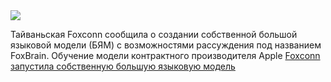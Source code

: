 <!--2025-03-10 12:40:01-->
<div class="yb">
  <div class="rss smaller1 habr"><img src="https://habrastorage.org/webt/g2/e5/qu/g2e5qu7p8nx0k8pqm83ohcg5414.jpeg" /><p>Тайваньская Foxconn сообщила о создании собственной большой языковой модели (БЯМ) с возможностями рассуждения под названием FoxBrain. Обучение модели контрактного производителя Apple <a href="https://www.wsj.com/tech/ai/foxconn-builds-foxbrain-its-own-ai-model-ae079ebb" rel="noopener... <br><a class="light" href="https://habr.com/ru/news/889616/?utm_source=habrahabr&utm_medium=rss&utm_campaign=889616">Foxconn запустила собственную большую языковую модель</a></div>
</div>
